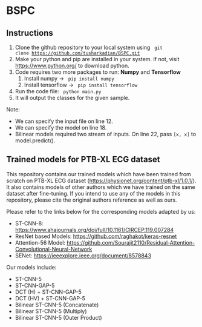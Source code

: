 # BSPC
## Instructions
1. Clone the github repository to your local system using <code> git clone https://github.com/tusharkadian/BSPC.git </code>
2. Make your python and pip are installed in your system. If not, visit https://www.python.org/ to download python. 
3. Code requires two more packages to run: **Numpy** and **Tensorflow**
   1. Install numpy -> <code> pip install numpy </code>
   2. Install tensorflow -> <code> pip install tensorflow </code>  
5. Run the code file: <code> python main.py </code>
6. It will output the classes for the given sample. 

Note: 
* We can specify the input file on line 12. 
* We can specify the model on line 18.
* Bilinear models required two stream of inputs. On line 22, pass <code>[x, x]</code> to model.predict().

## Trained models for PTB-XL ECG dataset

This repository contains our trained models which have been trained from scratch on PTB-XL ECG dataset (https://physionet.org/content/ptb-xl/1.0.1/).
It also contains models of other authors which we have trained on the same dataset after fine-tuning. If you intend to use any of the models in this repository, please cite the original authors reference as well as ours.

Please refer to the links below for the corresponding models adapted by us:
* ST-CNN-8: https://www.ahajournals.org/doi/full/10.1161/CIRCEP.119.007284
* ResNet based Models: https://github.com/raghakot/keras-resnet
* Attention-56 Model: https://github.com/Sourajit2110/Residual-Attention-Convolutional-Neural-Network
* SENet: https://ieeexplore.ieee.org/document/8578843

Our models include:
* ST-CNN-5
* ST-CNN-GAP-5
* DCT (H) + ST-CNN-GAP-5 
* DCT (HV) + ST-CNN-GAP-5 
* Bilinear ST-CNN-5 (Concatenate) 
* Bilinear ST-CNN-5 (Multiply) 
* Bilinear ST-CNN-5 (Outer Product)
